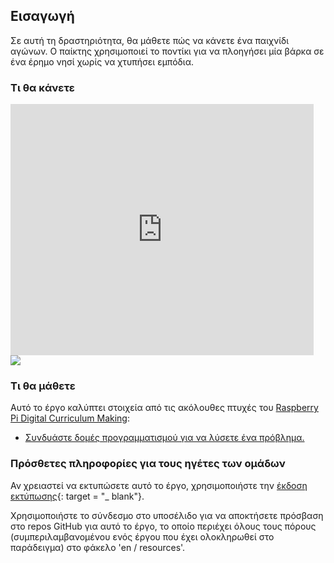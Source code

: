 ## Εισαγωγή

Σε αυτή τη δραστηριότητα, θα μάθετε πώς να κάνετε ένα παιχνίδι αγώνων. Ο παίκτης χρησιμοποιεί το ποντίκι για να πλοηγήσει μία βάρκα σε ένα έρημο νησί χωρίς να χτυπήσει εμπόδια.

### Τι θα κάνετε

<div class="scratch-preview">
  <iframe allowtransparency="true" width="485" height="402" src="https://scratch.mit.edu/projects/embed/63957956/?autostart=false" frameborder="0"></iframe>
  <img src="images/boat-final.png">
</div>

### Τι θα μάθετε

Αυτό το έργο καλύπτει στοιχεία από τις ακόλουθες πτυχές του [Raspberry Pi Digital Curriculum Making](http://rpf.io/curriculum):

+ [Συνδυάστε δομές προγραμματισμού για να λύσετε ένα πρόβλημα.](https://www.raspberrypi.org/curriculum/programming/builder)

### Πρόσθετες πληροφορίες για τους ηγέτες των ομάδων

Αν χρειαστεί να εκτυπώσετε αυτό το έργο, χρησιμοποιήστε την [έκδοση εκτύπωσης](https://projects.raspberrypi.org/en/projects/boat-race/print){: target = "_ blank"}.

Χρησιμοποιήστε το σύνδεσμο στο υποσέλιδο για να αποκτήσετε πρόσβαση στο repos GitHub για αυτό το έργο, το οποίο περιέχει όλους τους πόρους (συμπεριλαμβανομένου ενός έργου που έχει ολοκληρωθεί στο παράδειγμα) στο φάκελο 'en / resources'.